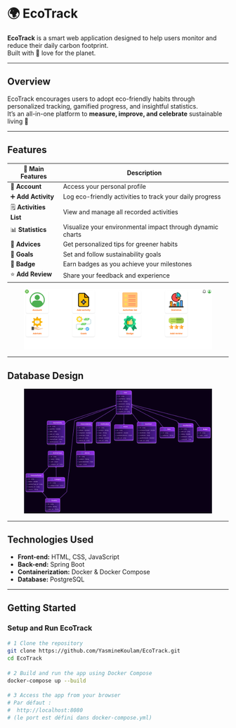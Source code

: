 # 🌍 EcoTrack

**EcoTrack** is a smart web application designed to help users monitor and reduce their daily carbon footprint.  
Built with 💚 love for the planet.

---

##  Overview

EcoTrack encourages users to adopt eco-friendly habits through personalized tracking, gamified progress, and insightful statistics.  
It’s an all-in-one platform to **measure, improve, and celebrate** sustainable living 🌱

---

##  Features

| 🌿 Main Features | Description                                 |
|------------------|---------------------------------------------|
| 👤 **Account** | Access your personal profile                |
| ➕ **Add Activity** | Log eco-friendly activities to track your daily progress |
| 🗒️ **Activities List** | View and manage all recorded activities     |
| 📊 **Statistics** | Visualize your environmental impact through dynamic charts |
| 💬 **Advices** | Get personalized tips for greener habits    |
| 🎯 **Goals** | Set and follow sustainability goals         |
| 🏅 **Badge** | Earn badges as you achieve your milestones  |
| ⭐ **Add Review** | Share your feedback and experience          |

<p align="center">
  <img src="img/ui.png" alt="EcoTrack Interface" width="85%">
</p>

---

##  Database Design

<p align="center">
 <img src="img/mcd.png" alt="EcoTrack Interface" width="85%">
</p>

---

##  Technologies Used

- **Front-end:** HTML, CSS, JavaScript
- **Back-end:** Spring Boot
- **Containerization:** Docker & Docker Compose
- **Database:** PostgreSQL

---

##  Getting Started

###  Setup and Run EcoTrack

```bash
# 1️ Clone the repository
git clone https://github.com/YasmineKoulam/EcoTrack.git
cd EcoTrack

# 2️ Build and run the app using Docker Compose
docker-compose up --build

# 3️ Access the app from your browser
# Par défaut :
#  http://localhost:8080
# (le port est défini dans docker-compose.yml)


